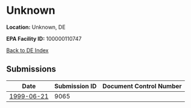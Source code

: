 # Unknown

**Location:** Unknown, DE

**EPA Facility ID:** 100000110747

[Back to DE Index](../../index.md)

## Submissions

| Date | Submission ID | Document Control Number |
|------|--------------|-------------------------|
| [1999-06-21](submissions/9065.md) | 9065 |  |
